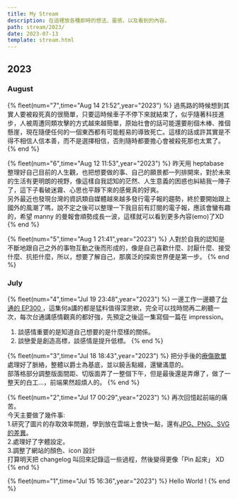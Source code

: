```yaml
---
title: My Stream
description: 在這裡放各種即時的想法、靈感，以及看到的內容。
path: stream/2023/
date: 2023-07-13
template: stream.html
---
```


## 2023

### August

{% fleet(num="7",time="Aug 14 21:52",year="2023") %}
過馬路的時候想到其實人要被殺死真的很簡單，只要這時候車子不停下來就結束了，似乎隨著科技進步，人被周遭同類攻擊的方式越來越簡單，原始社會的話可能還要削個木棒、推個懸崖，現在隨便任何的一個東西都有可能輕易的導致死亡。這樣的話或許其實是不得不相信人信本善，而不是選擇相信，否則隨時都要擔心會被殺死那也太累了。
{% end %}

{% fleet(num="6",time="Aug 12 11:53",year="2023") %}
昨天用 heptabase 整理好自己目前的人生觀，也把想要做的事、自己的願景都一列排開來，對於未來的生活有更明朗的視野，像這樣自我認知的茫然、人生意義的困惑也糾結我一陣子了，這下子看破迷霧、心思也平靜下來的感覺真的好爽。<br>
另外最近也發現台灣的資訊類自媒體越來越多發行電子報的趨勢，終於要開始跟上國外的風潮了嗎，說不定之後可以整理一下我目前有訂閱的電子報，應該會蠻有趣的，希望 manny 的曼報會順勢成長一波，這樣就可以看到更多內容(emo)了XD
{% end %}

{% fleet(num="5",time="Aug 1 21:41",year="2023") %}
人對於自我的認知是不斷地跟自己之外的事物互動之後而形成的，像是自己喜歡什麼、討厭什麼、接受什麼、抗拒什麼，所以，想要了解自己，那廣泛的探索世界便是第一步。
{% end %}

### July

{% fleet(num="4",time="Jul 19 23:48",year="2023") %}
一邊工作一邊聽了<a href="https://open.spotify.com/episode/4BWtvoZPevhCRr3vhT2BYD?si=d8084ee599c24420">台通的 EP300 </a>，這集何a講的都是猛料值得深思欸，完全可以找時間再二刷聽一次，每次台通講感情觀真的都好強，先預定之後這一集寫個一篇在 impression。<br>
1. 談感情重要的是知道自己想要的是什麼樣的關係。<br>
2. 談戀愛是創造高標，談感情是提升低標。
{% end %}


{% fleet(num="3",time="Jul 18 18:43",year="2023") %}
把分手後的<a href="https://open.spotify.com/playlist/17JCCExae41uzBPsFjmRnO?si=904e8e4b8c974576">療傷歌單</a>處理好了脈絡，整體以爵士為基底，並以饒舌點綴，還蠻滿意的。<br>
部落格部分調整版面間距、切版面弄了一整個下午，但是最後還是弄爆了，做了一整天的白工...，前端果然超煩人的。
{% end %}

{% fleet(num="2",time="Jul 17 00:29",year="2023") %}
再次回憶起前端的痛苦。<br>
今天主要做了幾件事:<br>
1.研究了圖片的存取效率問題，學到放在雲端上會快一點，還有<a href="https://w3c.hexschool.com/blog/8269bcb4">JPG、PNG、SVG的差異</a>。<br>
2.處理好了字體設定。<br>
3.調整了網站的顏色、icon 設計<br>
打算明天把 changelog 叫回來記錄這一些過程，然後變得更像「Pin 起來」 XD
{% end %}

{% fleet(num="1",time="Jul 15 16:36",year="2023") %}
Hello World !
{% end %}
